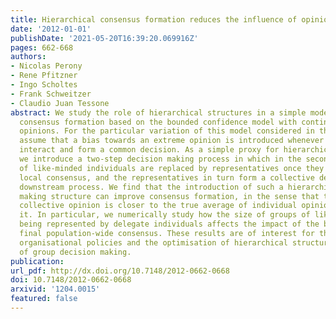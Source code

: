 ```yaml
---
title: Hierarchical consensus formation reduces the influence of opinion bias
date: '2012-01-01'
publishDate: '2021-05-20T16:39:20.069916Z'
pages: 662-668
authors:
- Nicolas Perony
- Rene Pfitzner
- Ingo Scholtes
- Frank Schweitzer
- Claudio Juan Tessone
abstract: We study the role of hierarchical structures in a simple model of collective
  consensus formation based on the bounded confidence model with continuous individual
  opinions. For the particular variation of this model considered in this paper, we
  assume that a bias towards an extreme opinion is introduced whenever two individuals
  interact and form a common decision. As a simple proxy for hierarchical social structures,
  we introduce a two-step decision making process in which in the second step groups
  of like-minded individuals are replaced by representatives once they have reached
  local consensus, and the representatives in turn form a collective decision in a
  downstream process. We find that the introduction of such a hierarchical decision
  making structure can improve consensus formation, in the sense that the eventual
  collective opinion is closer to the true average of individual opinions than without
  it. In particular, we numerically study how the size of groups of like-minded individuals
  being represented by delegate individuals affects the impact of the bias on the
  final population-wide consensus. These results are of interest for the design of
  organisational policies and the optimisation of hierarchical structures in the context
  of group decision making.
publication:
url_pdf: http://dx.doi.org/10.7148/2012-0662-0668
doi: 10.7148/2012-0662-0668
arxivid: '1204.0015'
featured: false
---
```

